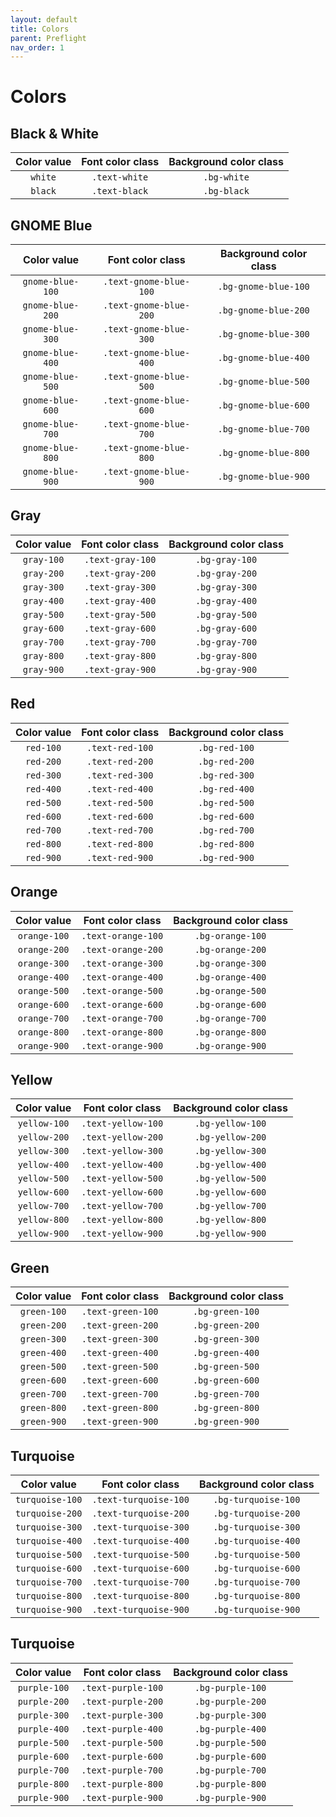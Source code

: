 ```yaml
---
layout: default
title: Colors
parent: Preflight
nav_order: 1
---
```

# Colors
## Black & White

| Color value | Font color class | Background color class |
|:-----------:|:----------------:|:----------------------:|
| <span class="d-inline-block p-2 mr-1 v-align-middle bg-white shadow-md"></span> `white` | `.text-white` | `.bg-white` |
| <span class="d-inline-block p-2 mr-1 v-align-middle bg-black shadow-md"></span> `black` | `.text-black` | `.bg-black` |

## GNOME Blue

| Color value | Font color class | Background color class |
|:-----------:|:----------------:|:----------------------:|
| <span class="d-inline-block p-2 mr-1 v-align-middle bg-gray-100 shadow-md"></span> `gnome-blue-100` | `.text-gnome-blue-100` | `.bg-gnome-blue-100` |
| <span class="d-inline-block p-2 mr-1 v-align-middle bg-gnome-blue-200 shadow-md"></span> `gnome-blue-200` | `.text-gnome-blue-200` | `.bg-gnome-blue-200` |
| <span class="d-inline-block p-2 mr-1 v-align-middle bg-gnome-blue-300 shadow-md"></span> `gnome-blue-300` | `.text-gnome-blue-300` | `.bg-gnome-blue-300` |
| <span class="d-inline-block p-2 mr-1 v-align-middle bg-gnome-blue-400 shadow-md"></span> `gnome-blue-400` | `.text-gnome-blue-400` | `.bg-gnome-blue-400` |
| <span class="d-inline-block p-2 mr-1 v-align-middle bg-gnome-blue-500 shadow-md"></span> `gnome-blue-500` | `.text-gnome-blue-500` | `.bg-gnome-blue-500` |
| <span class="d-inline-block p-2 mr-1 v-align-middle bg-gnome-blue-600 shadow-md"></span> `gnome-blue-600` | `.text-gnome-blue-600` | `.bg-gnome-blue-600` |
| <span class="d-inline-block p-2 mr-1 v-align-middle bg-gnome-blue-700 shadow-md"></span> `gnome-blue-700` | `.text-gnome-blue-700` | `.bg-gnome-blue-700` |
| <span class="d-inline-block p-2 mr-1 v-align-middle bg-gnome-blue-800 shadow-md"></span> `gnome-blue-800` | `.text-gnome-blue-800` | `.bg-gnome-blue-800` |
| <span class="d-inline-block p-2 mr-1 v-align-middle bg-gnome-blue-900 shadow-md"></span> `gnome-blue-900` | `.text-gnome-blue-900` | `.bg-gnome-blue-900` |

## Gray

| Color value | Font color class | Background color class |
|:-----------:|:----------------:|:----------------------:|
| <span class="d-inline-block p-2 mr-1 v-align-middle bg-gray-100 shadow-md"></span> `gray-100` | `.text-gray-100` | `.bg-gray-100` |
| <span class="d-inline-block p-2 mr-1 v-align-middle bg-gray-200 shadow-md"></span> `gray-200` | `.text-gray-200` | `.bg-gray-200` |
| <span class="d-inline-block p-2 mr-1 v-align-middle bg-gray-300 shadow-md"></span> `gray-300` | `.text-gray-300` | `.bg-gray-300` |
| <span class="d-inline-block p-2 mr-1 v-align-middle bg-gray-400 shadow-md"></span> `gray-400` | `.text-gray-400` | `.bg-gray-400` |
| <span class="d-inline-block p-2 mr-1 v-align-middle bg-gray-500 shadow-md"></span> `gray-500` | `.text-gray-500` | `.bg-gray-500` |
| <span class="d-inline-block p-2 mr-1 v-align-middle bg-gray-600 shadow-md"></span> `gray-600` | `.text-gray-600` | `.bg-gray-600` |
| <span class="d-inline-block p-2 mr-1 v-align-middle bg-gray-700 shadow-md"></span> `gray-700` | `.text-gray-700` | `.bg-gray-700` |
| <span class="d-inline-block p-2 mr-1 v-align-middle bg-gray-800 shadow-md"></span> `gray-800` | `.text-gray-800` | `.bg-gray-800` |
| <span class="d-inline-block p-2 mr-1 v-align-middle bg-gray-900 shadow-md"></span> `gray-900` | `.text-gray-900` | `.bg-gray-900` |

## Red

| Color value | Font color class | Background color class |
|:-----------:|:----------------:|:----------------------:|
| <span class="d-inline-block p-2 mr-1 v-align-middle bg-red-100 shadow-md"></span> `red-100` | `.text-red-100` | `.bg-red-100` |
| <span class="d-inline-block p-2 mr-1 v-align-middle bg-red-200 shadow-md"></span> `red-200` | `.text-red-200` | `.bg-red-200` |
| <span class="d-inline-block p-2 mr-1 v-align-middle bg-red-300 shadow-md"></span> `red-300` | `.text-red-300` | `.bg-red-300` |
| <span class="d-inline-block p-2 mr-1 v-align-middle bg-red-400 shadow-md"></span> `red-400` | `.text-red-400` | `.bg-red-400` |
| <span class="d-inline-block p-2 mr-1 v-align-middle bg-red-500 shadow-md"></span> `red-500` | `.text-red-500` | `.bg-red-500` |
| <span class="d-inline-block p-2 mr-1 v-align-middle bg-red-600 shadow-md"></span> `red-600` | `.text-red-600` | `.bg-red-600` |
| <span class="d-inline-block p-2 mr-1 v-align-middle bg-red-700 shadow-md"></span> `red-700` | `.text-red-700` | `.bg-red-700` |
| <span class="d-inline-block p-2 mr-1 v-align-middle bg-red-800 shadow-md"></span> `red-800` | `.text-red-800` | `.bg-red-800` |
| <span class="d-inline-block p-2 mr-1 v-align-middle bg-red-900 shadow-md"></span> `red-900` | `.text-red-900` | `.bg-red-900` |

## Orange

| Color value | Font color class | Background color class |
|:-----------:|:----------------:|:----------------------:|
| <span class="d-inline-block p-2 mr-1 v-align-middle bg-orange-100 shadow-md"></span> `orange-100` | `.text-orange-100` | `.bg-orange-100` |
| <span class="d-inline-block p-2 mr-1 v-align-middle bg-orange-200 shadow-md"></span> `orange-200` | `.text-orange-200` | `.bg-orange-200` |
| <span class="d-inline-block p-2 mr-1 v-align-middle bg-orange-300 shadow-md"></span> `orange-300` | `.text-orange-300` | `.bg-orange-300` |
| <span class="d-inline-block p-2 mr-1 v-align-middle bg-orange-400 shadow-md"></span> `orange-400` | `.text-orange-400` | `.bg-orange-400` |
| <span class="d-inline-block p-2 mr-1 v-align-middle bg-orange-500 shadow-md"></span> `orange-500` | `.text-orange-500` | `.bg-orange-500` |
| <span class="d-inline-block p-2 mr-1 v-align-middle bg-orange-600 shadow-md"></span> `orange-600` | `.text-orange-600` | `.bg-orange-600` |
| <span class="d-inline-block p-2 mr-1 v-align-middle bg-orange-700 shadow-md"></span> `orange-700` | `.text-orange-700` | `.bg-orange-700` |
| <span class="d-inline-block p-2 mr-1 v-align-middle bg-orange-800 shadow-md"></span> `orange-800` | `.text-orange-800` | `.bg-orange-800` |
| <span class="d-inline-block p-2 mr-1 v-align-middle bg-orange-900 shadow-md"></span> `orange-900` | `.text-orange-900` | `.bg-orange-900` |

## Yellow

| Color value | Font color class | Background color class |
|:-----------:|:----------------:|:----------------------:|
| <span class="d-inline-block p-2 mr-1 v-align-middle bg-yellow-100 shadow-md"></span> `yellow-100` | `.text-yellow-100` | `.bg-yellow-100` |
| <span class="d-inline-block p-2 mr-1 v-align-middle bg-yellow-200 shadow-md"></span> `yellow-200` | `.text-yellow-200` | `.bg-yellow-200` |
| <span class="d-inline-block p-2 mr-1 v-align-middle bg-yellow-300 shadow-md"></span> `yellow-300` | `.text-yellow-300` | `.bg-yellow-300` |
| <span class="d-inline-block p-2 mr-1 v-align-middle bg-yellow-400 shadow-md"></span> `yellow-400` | `.text-yellow-400` | `.bg-yellow-400` |
| <span class="d-inline-block p-2 mr-1 v-align-middle bg-yellow-500 shadow-md"></span> `yellow-500` | `.text-yellow-500` | `.bg-yellow-500` |
| <span class="d-inline-block p-2 mr-1 v-align-middle bg-yellow-600 shadow-md"></span> `yellow-600` | `.text-yellow-600` | `.bg-yellow-600` |
| <span class="d-inline-block p-2 mr-1 v-align-middle bg-yellow-700 shadow-md"></span> `yellow-700` | `.text-yellow-700` | `.bg-yellow-700` |
| <span class="d-inline-block p-2 mr-1 v-align-middle bg-yellow-800 shadow-md"></span> `yellow-800` | `.text-yellow-800` | `.bg-yellow-800` |
| <span class="d-inline-block p-2 mr-1 v-align-middle bg-yellow-900 shadow-md"></span> `yellow-900` | `.text-yellow-900` | `.bg-yellow-900` |

## Green

| Color value | Font color class | Background color class |
|:-----------:|:----------------:|:----------------------:|
| <span class="d-inline-block p-2 mr-1 v-align-middle bg-green-100 shadow-md"></span> `green-100` | `.text-green-100` | `.bg-green-100` |
| <span class="d-inline-block p-2 mr-1 v-align-middle bg-green-200 shadow-md"></span> `green-200` | `.text-green-200` | `.bg-green-200` |
| <span class="d-inline-block p-2 mr-1 v-align-middle bg-green-300 shadow-md"></span> `green-300` | `.text-green-300` | `.bg-green-300` |
| <span class="d-inline-block p-2 mr-1 v-align-middle bg-green-400 shadow-md"></span> `green-400` | `.text-green-400` | `.bg-green-400` |
| <span class="d-inline-block p-2 mr-1 v-align-middle bg-green-500 shadow-md"></span> `green-500` | `.text-green-500` | `.bg-green-500` |
| <span class="d-inline-block p-2 mr-1 v-align-middle bg-green-600 shadow-md"></span> `green-600` | `.text-green-600` | `.bg-green-600` |
| <span class="d-inline-block p-2 mr-1 v-align-middle bg-green-700 shadow-md"></span> `green-700` | `.text-green-700` | `.bg-green-700` |
| <span class="d-inline-block p-2 mr-1 v-align-middle bg-green-800 shadow-md"></span> `green-800` | `.text-green-800` | `.bg-green-800` |
| <span class="d-inline-block p-2 mr-1 v-align-middle bg-green-900 shadow-md"></span> `green-900` | `.text-green-900` | `.bg-green-900` |

## Turquoise

| Color value | Font color class | Background color class |
|:-----------:|:----------------:|:----------------------:|
| <span class="d-inline-block p-2 mr-1 v-align-middle bg-turquoise-100 shadow-md"></span> `turquoise-100` | `.text-turquoise-100` | `.bg-turquoise-100` |
| <span class="d-inline-block p-2 mr-1 v-align-middle bg-turquoise-200 shadow-md"></span> `turquoise-200` | `.text-turquoise-200` | `.bg-turquoise-200` |
| <span class="d-inline-block p-2 mr-1 v-align-middle bg-turquoise-300 shadow-md"></span> `turquoise-300` | `.text-turquoise-300` | `.bg-turquoise-300` |
| <span class="d-inline-block p-2 mr-1 v-align-middle bg-turquoise-400 shadow-md"></span> `turquoise-400` | `.text-turquoise-400` | `.bg-turquoise-400` |
| <span class="d-inline-block p-2 mr-1 v-align-middle bg-turquoise-500 shadow-md"></span> `turquoise-500` | `.text-turquoise-500` | `.bg-turquoise-500` |
| <span class="d-inline-block p-2 mr-1 v-align-middle bg-turquoise-600 shadow-md"></span> `turquoise-600` | `.text-turquoise-600` | `.bg-turquoise-600` |
| <span class="d-inline-block p-2 mr-1 v-align-middle bg-turquoise-700 shadow-md"></span> `turquoise-700` | `.text-turquoise-700` | `.bg-turquoise-700` |
| <span class="d-inline-block p-2 mr-1 v-align-middle bg-turquoise-800 shadow-md"></span> `turquoise-800` | `.text-turquoise-800` | `.bg-turquoise-800` |
| <span class="d-inline-block p-2 mr-1 v-align-middle bg-turquoise-900 shadow-md"></span> `turquoise-900` | `.text-turquoise-900` | `.bg-turquoise-900` |

## Turquoise

| Color value | Font color class | Background color class |
|:-----------:|:----------------:|:----------------------:|
| <span class="d-inline-block p-2 mr-1 v-align-middle bg-purple-100 shadow-md"></span> `purple-100` | `.text-purple-100` | `.bg-purple-100` |
| <span class="d-inline-block p-2 mr-1 v-align-middle bg-purple-200 shadow-md"></span> `purple-200` | `.text-purple-200` | `.bg-purple-200` |
| <span class="d-inline-block p-2 mr-1 v-align-middle bg-purple-300 shadow-md"></span> `purple-300` | `.text-purple-300` | `.bg-purple-300` |
| <span class="d-inline-block p-2 mr-1 v-align-middle bg-purple-400 shadow-md"></span> `purple-400` | `.text-purple-400` | `.bg-purple-400` |
| <span class="d-inline-block p-2 mr-1 v-align-middle bg-purple-500 shadow-md"></span> `purple-500` | `.text-purple-500` | `.bg-purple-500` |
| <span class="d-inline-block p-2 mr-1 v-align-middle bg-purple-600 shadow-md"></span> `purple-600` | `.text-purple-600` | `.bg-purple-600` |
| <span class="d-inline-block p-2 mr-1 v-align-middle bg-purple-700 shadow-md"></span> `purple-700` | `.text-purple-700` | `.bg-purple-700` |
| <span class="d-inline-block p-2 mr-1 v-align-middle bg-purple-800 shadow-md"></span> `purple-800` | `.text-purple-800` | `.bg-purple-800` |
| <span class="d-inline-block p-2 mr-1 v-align-middle bg-purple-900 shadow-md"></span> `purple-900` | `.text-purple-900` | `.bg-purple-900` |

